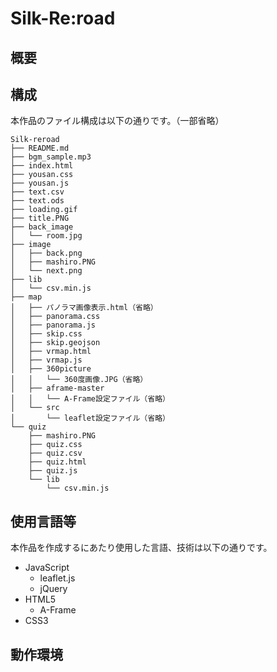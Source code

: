 Silk-Re:road
===============
## 概要

## 構成
本作品のファイル構成は以下の通りです。（一部省略）
```
Silk-reroad
├── README.md
├── bgm_sample.mp3
├── index.html
├── yousan.css
├── yousan.js
├── text.csv
├── text.ods
├── loading.gif
├── title.PNG
├── back_image
│   └── room.jpg
├── image
│   ├── back.png
│   ├── mashiro.PNG
│   └── next.png
├── lib
│   └── csv.min.js
├── map
│   ├── パノラマ画像表示.html（省略）
│   ├── panorama.css
│   ├── panorama.js
│   ├── skip.css
│   ├── skip.geojson
│   ├── vrmap.html
│   ├── vrmap.js
│   ├── 360picture
│   │   └── 360度画像.JPG（省略）
│   ├── aframe-master
│   │   └── A-Frame設定ファイル（省略）
│   └── src
│       └── leaflet設定ファイル（省略）
└── quiz
    ├── mashiro.PNG
    ├── quiz.css
    ├── quiz.csv
    ├── quiz.html
    ├── quiz.js
    └── lib
        └── csv.min.js

```

## 使用言語等
本作品を作成するにあたり使用した言語、技術は以下の通りです。
* JavaScript
  - leaflet.js
  - jQuery
* HTML5
  - A-Frame
* CSS3

## 動作環境
